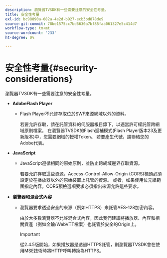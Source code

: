 ```yaml
---
description: 瀏覽器TVSDK有一些需要注意的安全性考量。
title: 安全性考量
exl-id: bc98890a-082a-4e2d-b927-ecb3bd878de9
source-git-commit: 78be1575cc7bd6630a7bf85faa061327e5c414d7
workflow-type: tm+mt
source-wordcount: '233'
ht-degree: 0%

---
```


# 安全性考量{#security-considerations}

瀏覽器TVSDK有一些需要注意的安全性考量。

* **AdobeFlash Player**

   * Flash Player不允許存取位於SWF來源網域以外的資料。

      若要允許存取，請在託管資料的伺服器根目錄下，以適當許可權託管跨網域原則檔案。 在瀏覽器TVSDK的Flash遞補模式(Flash Player版本23及更新版本)中，您需要網域的授權Token。 若要產生代號，請聯絡您的Adobe代表。

* **JavaScript**

   * JavaScript遵循相同的原始原則，並防止跨網域邊界存取資源。

      若要允許存取這些資源，Access-Control-Allow-Origin (CORS)標頭必須設定於在播放器以外的原始裝置上託管的資源。 或者，如果使用位元組範圍指定內容，CORS預檢選項要求必須指出來源允許這些要求。

* **瀏覽器和混合式內容**

   * 瀏覽器要求透過安全的來源（例如HTTPS）來託管AES-128加密內容。

      由於大多數瀏覽器不允許混合式內容，因此我們建議將播放器、內容和相關資產（例如金鑰/WebVTT檔案）也託管於安全的Origin上。

      >[!IMPORTANT]
      >
      >從2.4.5版開始，如果播放器是透過HTTPS託管，則瀏覽器TVSDK會在使用MSE技術時將HTTP呼叫轉換為HTTPS。
